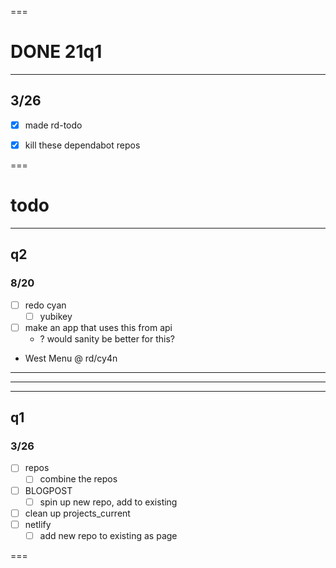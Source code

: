 














===
# DONE 21q1

---
## 3/26
- [x] made rd-todo
- [x] kill these dependabot repos


===
# todo

---
## q2


### 8/20
- [ ] redo cyan
	- [ ] yubikey
- [ ] make an app that uses this from api
	- ? would sanity be better for this?

- West Menu @ rd/cy4n


---

---

---

## q1

### 3/26
- [ ] repos
	- [ ] combine the repos
- [ ] BLOGPOST
	- [ ] spin up new repo, add to existing
- [ ] clean up projects_current
- [ ] netlify
	- [ ] add new repo to existing as page

===















